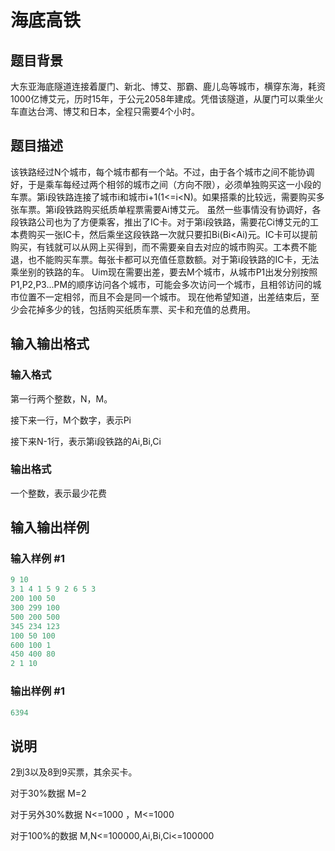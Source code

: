 # 海底高铁

## 题目背景

大东亚海底隧道连接着厦门、新北、博艾、那霸、鹿儿岛等城市，横穿东海，耗资1000亿博艾元，历时15年，于公元2058年建成。凭借该隧道，从厦门可以乘坐火车直达台湾、博艾和日本，全程只需要4个小时。

## 题目描述

该铁路经过N个城市，每个城市都有一个站。不过，由于各个城市之间不能协调好，于是乘车每经过两个相邻的城市之间（方向不限），必须单独购买这一小段的车票。第i段铁路连接了城市i和城市i+1(1<=i<N)。如果搭乘的比较远，需要购买多张车票。第i段铁路购买纸质单程票需要Ai博艾元。 虽然一些事情没有协调好，各段铁路公司也为了方便乘客，推出了IC卡。对于第i段铁路，需要花Ci博艾元的工本费购买一张IC卡，然后乘坐这段铁路一次就只要扣Bi(Bi<Ai)元。IC卡可以提前购买，有钱就可以从网上买得到，而不需要亲自去对应的城市购买。工本费不能退，也不能购买车票。每张卡都可以充值任意数额。对于第i段铁路的IC卡，无法乘坐别的铁路的车。 Uim现在需要出差，要去M个城市，从城市P1出发分别按照P1,P2,P3...PM的顺序访问各个城市，可能会多次访问一个城市，且相邻访问的城市位置不一定相邻，而且不会是同一个城市。 现在他希望知道，出差结束后，至少会花掉多少的钱，包括购买纸质车票、买卡和充值的总费用。 

## 输入输出格式

### 输入格式

第一行两个整数，N，M。

接下来一行，M个数字，表示Pi

接下来N-1行，表示第i段铁路的Ai,Bi,Ci

### 输出格式

一个整数，表示最少花费

## 输入输出样例

### 输入样例 #1

```cpp
9 10
3 1 4 1 5 9 2 6 5 3
200 100 50
300 299 100
500 200 500
345 234 123
100 50 100
600 100 1
450 400 80
2 1 10
```


### 输出样例 #1

```cpp
6394
```


## 说明

2到3以及8到9买票，其余买卡。

对于30%数据 M=2

对于另外30%数据 N<=1000 ，M<=1000

对于100%的数据 M,N<=100000,Ai,Bi,Ci<=100000


